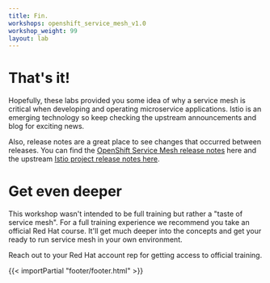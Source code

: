 ```yaml
---
title: Fin.
workshops: openshift_service_mesh_v1.0
workshop_weight: 99
layout: lab
---
```


# That's it!
Hopefully, these labs provided you some idea of why a service mesh is critical when developing and operating microservice applications. Istio is an emerging technology so keep checking the upstream announcements and blog for exciting news.

Also, release notes are a great place to see changes that occurred between releases. You can find the [OpenShift Service Mesh release notes][1] here and the upstream [Istio project release notes here][2].

# Get even deeper
This workshop wasn't intended to be full training but rather a "taste of service mesh". For a full training experience we recommend you take an official Red Hat course. It'll get much deeper into the concepts and get your ready to run service mesh in your own environment.

Reach out to your Red Hat account rep for getting access to official training.

[1]: https://docs.openshift.com/container-platform/latest/service_mesh/servicemesh-release-notes.html
[2]: https://istio.io/news/releases/

{{< importPartial "footer/footer.html" >}}
